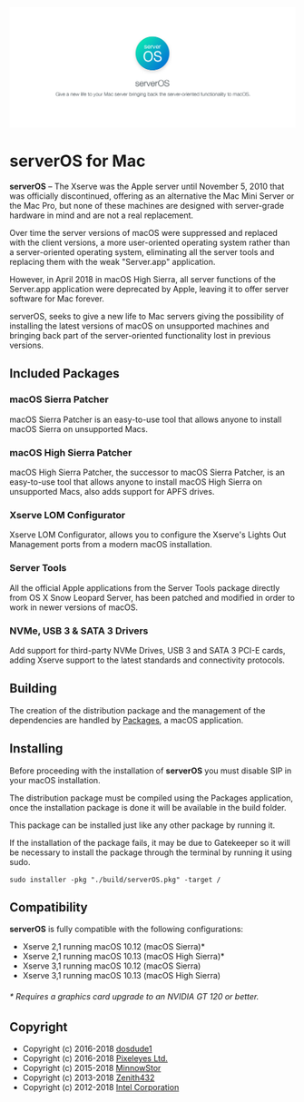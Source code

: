 ![serverOS](./src/assets/banner.jpg)

# serverOS for Mac #

**serverOS** – The Xserve was the Apple server until November 5, 2010 that
was officially discontinued, offering as an alternative the Mac Mini Server or the
Mac Pro, but none of these machines are designed with server-grade hardware in
mind and are not a real replacement.

Over time the server versions of macOS were suppressed and replaced with the client
versions, a more user-oriented operating system rather than a server-oriented operating
system, eliminating all the server tools and replacing them with the weak "Server.app"
application.

However, in April 2018 in macOS High Sierra, all server functions of the Server.app
application were deprecated by Apple, leaving it to offer server software for Mac forever.

serverOS, seeks to give a new life to Mac servers giving the possibility of installing
the latest versions of macOS on unsupported machines and bringing back part of the
server-oriented functionality lost in previous versions.

## Included Packages ##
### macOS Sierra Patcher ###
macOS Sierra Patcher is an easy-to-use tool that allows anyone to install macOS Sierra
on unsupported Macs.

### macOS High Sierra Patcher ###
macOS High Sierra Patcher, the successor to macOS Sierra Patcher, is an easy-to-use
tool that allows anyone to install macOS High Sierra on unsupported Macs, also adds
support for APFS drives.

### Xserve LOM Configurator ###
Xserve LOM Configurator, allows you to configure the Xserve's Lights Out Management ports
from a modern macOS installation.

### Server Tools ###
All the official Apple applications from the Server Tools package directly from OS X Snow
Leopard Server, has been patched and modified in order to work in newer versions of macOS.

### NVMe, USB 3 & SATA 3 Drivers ###
Add support for third-party NVMe Drives, USB 3 and SATA 3 PCI-E cards, adding Xserve
support to the latest standards and connectivity protocols.

## Building ##
The creation of the distribution package and the management of the dependencies are handled
by [Packages](http://s.sudre.free.fr/Software/Packages/about.html), a macOS application.

## Installing ##
Before proceeding with the installation of **serverOS** you must disable SIP in your
macOS installation.

The distribution package must be compiled using the Packages application, once the
installation package is done it will be available in the build folder.

This package can be installed just like any other package by running it.

If the installation of the package fails, it may be due to Gatekeeper so it will be necessary
to install the package through the terminal by running it using sudo.

```
sudo installer -pkg "./build/serverOS.pkg" -target /
```

## Compatibility ##
**serverOS** is fully compatible with the following configurations:
- Xserve 2,1 running macOS 10.12 (macOS Sierra)*
- Xserve 2,1 running macOS 10.13 (macOS High Sierra)*
- Xserve 3,1 running macOS 10.12 (macOS Sierra)
- Xserve 3,1 running macOS 10.13 (macOS High Sierra)

###### * Requires a graphics card upgrade to an NVIDIA GT 120 or better. ######

## Copyright ##
- Copyright (c) 2016-2018 [dosdude1](http://dosdude1.com/)
- Copyright (c) 2016-2018 [Pixeleyes Ltd.](http://www.pixeleyes.co.nz)
- Copyright (c) 2015-2018 [MinnowStor](https://forums.macrumors.com/members/jimj740.832671/)
- Copyright (c) 2013-2018 [Zenith432](https://sourceforge.net/u/zenith432/profile/)
- Copyright (c) 2012-2018 [Intel Corporation](https://www.intel.com)